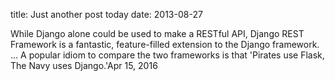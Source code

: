 title: Just another post today
date: 2013-08-27

While Django alone could be used to make a RESTful API, Django REST Framework is a fantastic, feature-filled extension to the Django framework. ... A popular idiom to compare the two frameworks is that 'Pirates use Flask, The Navy uses Django.'Apr 15, 2016